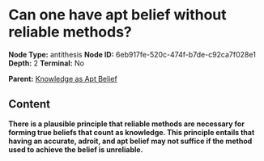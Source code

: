 # Can one have apt belief without reliable methods?

**Node Type:** antithesis
**Node ID:** 6eb917fe-520c-474f-b7de-c92ca7f028e1
**Depth:** 2
**Terminal:** No

**Parent:** [Knowledge as Apt Belief](knowledge-as-apt-belief.md)

## Content

**There is a plausible principle that reliable methods are necessary for forming true beliefs that count as knowledge. This principle entails that having an accurate, adroit, and apt belief may not suffice if the method used to achieve the belief is unreliable.**
